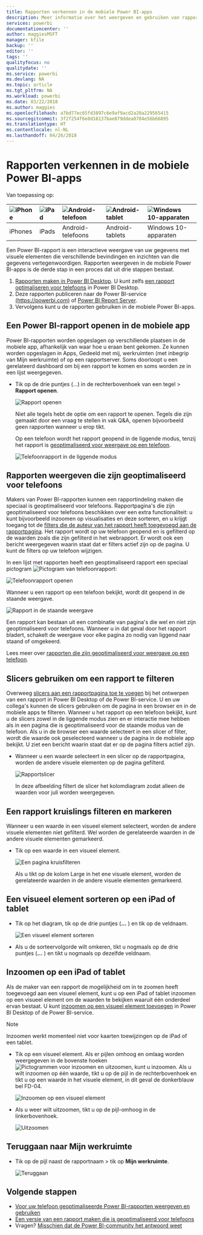 ```yaml
---
title: Rapporten verkennen in de mobiele Power BI-apps
description: Meer informatie over het weergeven en gebruiken van rapporten in de mobiele Power BI-app op uw telefoon of tablet. U maakt rapporten in de Power BI-service of Power BI Desktop en kunt ze vervolgens gebruiken de mobiele apps.
services: powerbi
documentationcenter: ''
author: maggiesMSFT
manager: kfile
backup: ''
editor: ''
tags: ''
qualityfocus: no
qualitydate: ''
ms.service: powerbi
ms.devlang: NA
ms.topic: article
ms.tgt_pltfrm: NA
ms.workload: powerbi
ms.date: 03/22/2018
ms.author: maggies
ms.openlocfilehash: a7bd77ec65fd3897c6e9af9acd2a20a229565415
ms.sourcegitcommit: 3f2f254f6e8d18137bae879ddea0784e56b66895
ms.translationtype: HT
ms.contentlocale: nl-NL
ms.lasthandoff: 04/26/2018
---
```

# <a name="explore-reports-in-the-power-bi-mobile-apps"></a>Rapporten verkennen in de mobiele Power BI-apps
Van toepassing op:

| ![iPhone](media/mobile-reports-in-the-mobile-apps/ios-logo-40-px.png) | ![iPad](media/mobile-reports-in-the-mobile-apps/ios-logo-40-px.png) | ![Android-telefoon](media/mobile-reports-in-the-mobile-apps/android-logo-40-px.png) | ![Android-tablet](media/mobile-reports-in-the-mobile-apps/android-logo-40-px.png) | ![Windows 10-apparaten](media/mobile-reports-in-the-mobile-apps/win-10-logo-40-px.png) |
|:--- |:--- |:--- |:--- |:--- |
| iPhones |iPads |Android-telefoons |Android-tablets |Windows 10-apparaten |

Een Power BI-rapport is een interactieve weergave van uw gegevens met visuele elementen die verschillende bevindingen en inzichten van die gegevens vertegenwoordigen. Rapporten weergeven in de mobiele Power BI-apps is de derde stap in een proces dat uit drie stappen bestaat.

1. [Rapporten maken in Power BI Desktop](desktop-report-view.md). U kunt zelfs [een rapport optimaliseren voor telefoons](mobile-apps-view-phone-report.md) in Power BI Desktop. 
2. Deze rapporten publiceren naar de Power BI-service [(https://powerbi.com)](https://powerbi.com) of [Power BI Report Server](report-server/get-started.md).  
3. Vervolgens kunt u de rapporten gebruiken in de mobiele Power BI-apps.

## <a name="open-a-power-bi-report-in-the-mobile-app"></a>Een Power BI-rapport openen in de mobiele app
Power BI-rapporten worden opgeslagen op verschillende plaatsen in de mobiele app, afhankelijk van waar hoe u eraan bent gekomen. Ze kunnen worden opgeslagen in Apps, Gedeeld met mij, werkruimten (met inbegrip van Mijn werkruimte) of op een rapportserver. Soms doorloopt u een gerelateerd dashboard om bij een rapport te komen en soms worden ze in een lijst weergegeven.

* Tik op de drie puntjes (...) in de rechterbovenhoek van een tegel > **Rapport openen**.
  
  ![Rapport openen](media/mobile-reports-in-the-mobile-apps/power-bi-android-open-report-tile.png)
  
  Niet alle tegels hebt de optie om een rapport te openen. Tegels die zijn gemaakt door een vraag te stellen in vak Q&A, openen bijvoorbeeld geen rapporten wanneer u erop tikt. 
  
  Op een telefoon wordt het rapport geopend in de liggende modus, tenzij het rapport is [geoptimaliseerd voor weergave op een telefoon](mobile-reports-in-the-mobile-apps.md#view-reports-optimized-for-phones).
  
  ![Telefoonrapport in de liggende modus](media/mobile-reports-in-the-mobile-apps/power-bi-iphone-report-landscape.png)

## <a name="view-reports-optimized-for-phones"></a>Rapporten weergeven die zijn geoptimaliseerd voor telefoons
Makers van Power BI-rapporten kunnen een rapportindeling maken die speciaal is geoptimaliseerd voor telefoons. Rapportpagina's die zijn geoptimaliseerd voor telefoons beschikken over een extra functionaliteit: u kunt bijvoorbeeld inzoomen op visualisaties en deze sorteren, en u krijgt toegang tot de [filters die de auteur van het rapport heeft toegevoegd aan de rapportpagina](mobile-apps-view-phone-report.md#filter-the-report-page-on-a-phone). Het rapport wordt op uw telefoon geopend en is gefilterd op de waarden zoals die zijn gefilterd in het webrapport. Er wordt ook een bericht weergegeven waarin staat dat er filters actief zijn op de pagina. U kunt de filters op uw telefoon wijzigen.

In een lijst met rapporten heeft een geoptimaliseerd rapport een speciaal pictogram ![Pictogram van telefoonrapport](media/mobile-reports-in-the-mobile-apps/power-bi-phone-report-icon.png):

![Telefoonrapport openen](media/mobile-reports-in-the-mobile-apps/power-bi-android-phone-report.png)

Wanneer u een rapport op een telefoon bekijkt, wordt dit geopend in de staande weergave.

![Rapport in de staande weergave](media/mobile-reports-in-the-mobile-apps/07-power-bi-phone-report-portrait.png)

 Een rapport kan bestaan uit een combinatie van pagina's die wel en niet zijn geoptimaliseerd voor telefoons. Wanneer u in dat geval door het rapport bladert, schakelt de weergave voor elke pagina zo nodig van liggend naar staand of omgekeerd.

Lees meer over [rapporten die zijn geoptimaliseerd voor weergave op een telefoon](mobile-apps-view-phone-report.md).

## <a name="use-slicers-to-filter-a-report"></a>Slicers gebruiken om een rapport te filteren
Overweeg [slicers aan een rapportpagina toe te voegen](power-bi-visualization-slicers.md) bij het ontwerpen van een rapport in Power BI Desktop of de Power BI-service. U en uw collega's kunnen de slicers gebruiken om de pagina in een browser en in de mobiele apps te filteren. Wanneer u het rapport op een telefoon bekijkt, kunt u de slicers zowel in de liggende modus zien en er interactie mee hebben als in een pagina die is geoptimaliseerd voor de staande modus van de telefoon. Als u in de browser een waarde selecteert in een slicer of filter, wordt die waarde ook geselecteerd wanneer u de pagina in de mobiele app bekijkt. U ziet een bericht waarin staat dat er op de pagina filters actief zijn.  

* Wanneer u een waarde selecteert in een slicer op de rapportpagina, worden de andere visuele elementen op de pagina gefilterd.
  
  ![Rapportslicer](media/mobile-reports-in-the-mobile-apps/power-bi-android-tablet-report-slicer.png)
  
  In deze afbeelding filtert de slicer het kolomdiagram zodat alleen de waarden voor juli worden weergegeven.

## <a name="cross-filter-and-highlight-a-report"></a>Een rapport kruislings filteren en markeren
Wanneer u een waarde in een visueel element selecteert, worden de andere visuele elementen niet gefilterd. Wel worden de gerelateerde waarden in de andere visuele elementen gemarkeerd.

* Tik op een waarde in een visueel element.
  
  ![Een pagina kruisfilteren](media/mobile-reports-in-the-mobile-apps/power-bi-android-tablet-report-highlight.png)
  
  Als u tikt op de kolom Large in het ene visuele element, worden de gerelateerde waarden in de andere visuele elementen gemarkeerd. 

## <a name="sort-a-visual-on-an-ipad-or-a-tablet"></a>Een visueel element sorteren op een iPad of tablet
* Tik op het diagram, tik op de drie puntjes (**...** ) en tik op de veldnaam.
  
   ![Een visueel element sorteren](media/mobile-reports-in-the-mobile-apps/power-bi-android-tablet-report-sort.png)
* Als u de sorteervolgorde wilt omkeren, tikt u nogmaals op de drie puntjes (**...** ) en tikt u nogmaals op dezelfde veldnaam.

## <a name="drill-down-on-an-ipad-or-a-tablet"></a>Inzoomen op een iPad of tablet
Als de maker van een rapport de mogelijkheid om in te zoomen heeft toegevoegd aan een visueel element, kunt u op een iPad of tablet inzoomen op een visueel element om de waarden te bekijken waaruit één onderdeel ervan bestaat. U kunt [inzoomen op een visueel element toevoegen](power-bi-visualization-drill-down.md) in Power BI Desktop of de Power BI-service. 

> [!NOTE]
> Inzoomen werkt momenteel niet voor kaarten toewijzingen op de iPad of een tablet.
> 
> 

* Tik op een visueel element. Als er pijlen omhoog en omlaag worden weergegeven in de bovenste hoeken ![Pictogrammen voor inzoomen en uitzoomen](media/mobile-reports-in-the-mobile-apps/power-bi-mobile-drill-up-down.png), kunt u inzoomen. Als u wilt inzoomen op één waarde, tikt u op de pijl in de rechterbovenhoek en tikt u op een waarde in het visuele element, in dit geval de donkerblauw bel FD-04.
  
  ![Inzoomen op een visueel element](media/mobile-reports-in-the-mobile-apps/power-bi-mobile-drill-down-one.png)
* Als u weer wilt uitzoomen, tikt u op de pijl-omhoog in de linkerbovenhoek.
  
  ![Uitzoomen](media/mobile-reports-in-the-mobile-apps/power-bi-mobile-drill-up.png)

## <a name="go-back-to-my-workspace"></a>Teruggaan naar Mijn werkruimte
* Tik op de pijl naast de rapportnaam > tik op **Mijn werkruimte**.
  
  ![Teruggaan](media/mobile-reports-in-the-mobile-apps/power-bi-iphone-report-back.png)

## <a name="next-steps"></a>Volgende stappen
* [Voor uw telefoon geoptimaliseerde Power BI-rapporten weergeven en gebruiken](mobile-apps-view-phone-report.md)
* [Een versie van een rapport maken die is geoptimaliseerd voor telefoons](desktop-create-phone-report.md)
* Vragen? [Misschien dat de Power BI-community het antwoord weet](http://community.powerbi.com/)

